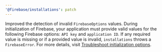 ```yaml
---
'@firebase/installations': patch
---
```


Improved the detection of invalid `FirebaseOptions` values. During initialization of Firebase, your application must provide valid values for the following Firebase options: `API key` and `application ID`. If any required value is missing or if a provided value is invalid, `installations` throws a `FirebaseError`. For more details, visit [Troubleshoot initialization options](/support/privacy/init-options).
